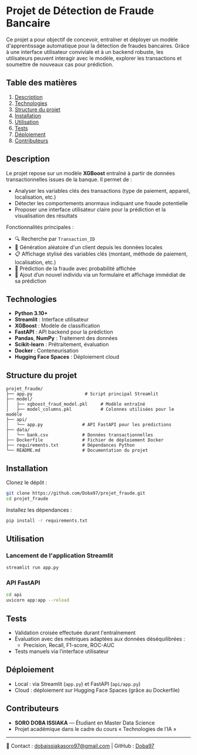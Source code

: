 # Projet de Détection de Fraude Bancaire

Ce projet a pour objectif de concevoir, entraîner et déployer un modèle d'apprentissage automatique pour la détection de fraudes bancaires. Grâce à une interface utilisateur conviviale et à un backend robuste, les utilisateurs peuvent interagir avec le modèle, explorer les transactions et soumettre de nouveaux cas pour prédiction.

## Table des matières
1. [Description](#description)
2. [Technologies](#technologies)
3. [Structure du projet](#structure-du-projet)
4. [Installation](#installation)
5. [Utilisation](#utilisation)
6. [Tests](#tests)
7. [Déploiement](#d%C3%A9ploiement)
8. [Contributeurs](#contributeurs)

## Description

Le projet repose sur un modèle **XGBoost** entraîné à partir de données transactionnelles issues de la banque. Il permet de :
- Analyser les variables clés des transactions (type de paiement, appareil, localisation, etc.)
- Détecter les comportements anormaux indiquant une fraude potentielle
- Proposer une interface utilisateur claire pour la prédiction et la visualisation des résultats

Fonctionnalités principales :
- 🔍 Recherche par `Transaction_ID`
- 🎲 Génération aléatoire d'un client depuis les données locales
- 📋 Affichage stylisé des variables clés (montant, méthode de paiement, localisation, etc.)
- 🧠 Prédiction de la fraude avec probabilité affichée
- 📝 Ajout d’un nouvel individu via un formulaire et affichage immédiat de sa prédiction

## Technologies

- **Python 3.10+**
- **Streamlit** : Interface utilisateur
- **XGBoost** : Modèle de classification
- **FastAPI** : API backend pour la prédiction
- **Pandas**, **NumPy** : Traitement des données
- **Scikit-learn** : Prétraitement, évaluation
- **Docker** : Conteneurisation
- **Hugging Face Spaces** : Déploiement cloud

## Structure du projet

```
projet_fraude/
├── app.py                    # Script principal Streamlit
├── model/
│   ├── xgboost_fraud_model.pkl     # Modèle entraîné
│   ├── model_columns.pkl           # Colonnes utilisées pour le modèle
├── api/
│   └── app.py               # API FastAPI pour les prédictions
├── data/
│   └── bank.csv             # Données transactionnelles
├── Dockerfile               # Fichier de déploiement Docker
├── requirements.txt         # Dépendances Python
└── README.md                # Documentation du projet
```

## Installation

Clonez le dépôt :
```bash
git clone https://github.com/Doba97/projet_fraude.git
cd projet_fraude
```

Installez les dépendances :
```bash
pip install -r requirements.txt
```

## Utilisation

### Lancement de l'application Streamlit
```bash
streamlit run app.py
```

### API FastAPI
```bash
cd api
uvicorn app:app --reload
```

## Tests

- Validation croisée effectuée durant l'entraînement
- Évaluation avec des métriques adaptées aux données déséquilibrées :
  - Precision, Recall, F1-score, ROC-AUC
- Tests manuels via l’interface utilisateur

## Déploiement

- Local : via Streamlit (`app.py`) et FastAPI (`api/app.py`)
- Cloud : déploiement sur Hugging Face Spaces (grâce au Dockerfile)

## Contributeurs

- **SORO DOBA ISSIAKA** — Étudiant en Master Data Science
- Projet académique dans le cadre du cours « Technologies de l’IA »

---
📧 Contact : dobaissiakasoro97@gmail.com | GitHub : [Doba97](https://huggingface.co/Doba97)
